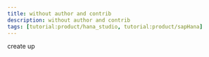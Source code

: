 ```yaml
---
title: without author and contrib
description: without author and contrib
tags: [tutorial:product/hana_studio, tutorial:product/sapHana]
---
```


create
up